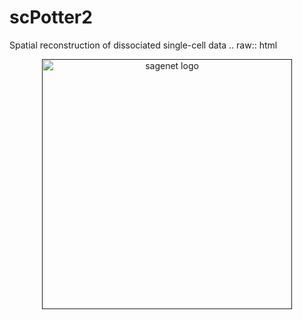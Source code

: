 # scPotter2
Spatial reconstruction of dissociated single-cell data
.. raw:: html
<!-- [final.pdf](https://github.com/MarioniLab/sagenet/files/7662745/final.pdf) -->

<p align="center">
    <a href="">
        <img src="https://github.com/MarioniLab/sagenet/files/7662745/final.pdf"
         width="400px" alt="sagenet logo">
    </a>
</p>
